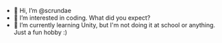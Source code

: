 - 👋 Hi, I’m @scrundae
- 👀 I’m interested in coding. What did you expect?
- 🌱 I’m currently learning Unity, but I'm not doing it at school or anything. Just a fun hobby :)
<!---
scrundae/scrundae is a ✨ special ✨ repository because its `README.md` (this file) appears on your GitHub profile.
You can click the Preview link to take a look at your changes.
--->
